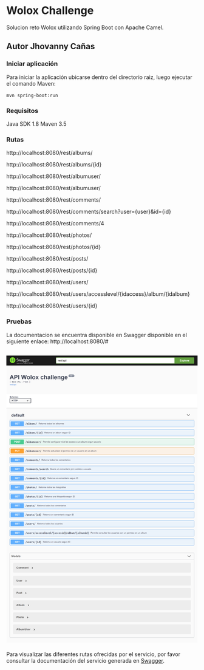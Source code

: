 # Wolox Challenge

Solucion reto Wolox utilizando Spring Boot con Apache Camel.

## Autor Jhovanny Cañas


### Iniciar aplicación

Para iniciar la aplicación ubicarse dentro del directorio raiz, luego ejecutar el comando Maven:

    mvn spring-boot:run

### Requisitos
  Java SDK 1.8
  Maven 3.5

### Rutas

http://localhost:8080/rest/albums/

http://localhost:8080/rest/albums/{id}

http://localhost:8080/rest/albumuser/ 

http://localhost:8080/rest/albumuser/

http://localhost:8080/rest/comments/

http://localhost:8080/rest/comments/search?user={user}&id={id}

http://localhost:8080/rest/comments/4

http://localhost:8080/rest/photos/

http://localhost:8080/rest/photos/{id}

http://localhost:8080/rest/posts/

http://localhost:8080/rest/posts/{id}

http://localhost:8080/rest/users/

http://localhost:8080/rest/users/accesslevel/{idaccess}/album/{idalbum}

http://localhost:8080/rest/users/{id}

### Pruebas 

La documentacion se encuentra disponible en Swagger disponible en el siguiente enlace: http://localhost:8080/#

![Screenshot](https://github.com/jhovannycanas/woloxchallenge/blob/master/challengecanas/swagger_ui_wolox.png)
---

Para visualizar las diferentes rutas ofrecidas por el servicio, por favor consultar la documentación del servicio generada en <a href="https://swagger.io/">Swagger<a>.

